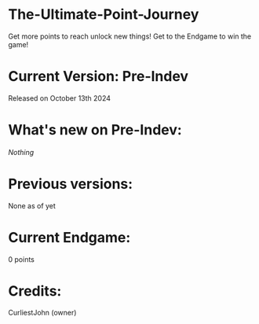 # The-Ultimate-Point-Journey
Get more points to reach unlock new things!
Get to the Endgame to win the game!

# Current Version: Pre-Indev
Released on October 13th 2024

# What's new on Pre-Indev:
###### Nothing

# Previous versions:
None as of yet

# Current Endgame:
0 points




# Credits:
CurliestJohn (owner)
